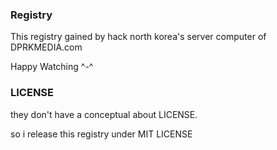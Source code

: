 ### Registry

This registry gained by hack north korea's server computer of DPRKMEDIA.com 

Happy Watching ^-^


### LICENSE

they don't have a conceptual about LICENSE.

so i release this registry under MIT LICENSE

